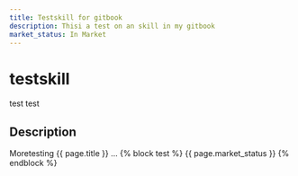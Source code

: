 ```yaml
---
title: Testskill for gitbook
description: Thisi a test on an skill in my gitbook
market_status: In Market
---
```


# testskill

test test

## Description

Moretesting
{{ page.title }}
...
{% block test %}
{{ page.market_status }}
{% endblock %}
